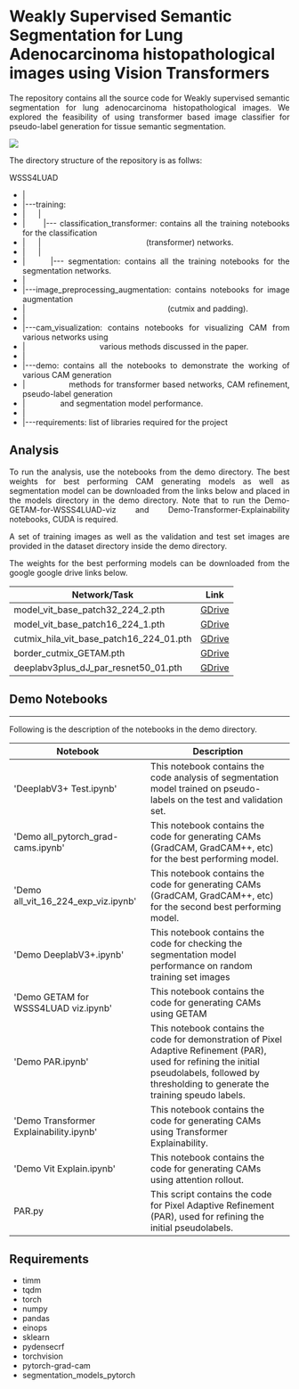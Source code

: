 # Weakly Supervised Semantic Segmentation for Lung Adenocarcinoma histopathological images using Vision Transformers

<div style="text-align: justify"> 

The repository contains all the source code for Weakly supervised semantic segmentation for lung adenocarcinoma histopathological images. We explored the feasibility of using transformer based image classifier for pseudo-label generation for tissue semantic segmentation.

![](https://i.imgur.com/lqrGRyC.jpg)

The directory structure of the repository is as follws:

WSSS4LUAD
+ |
+ |---training:
+ |&nbsp;&nbsp;&nbsp;&nbsp;&nbsp;&nbsp;|
+ |&nbsp;&nbsp;&nbsp;&nbsp;&nbsp;&nbsp;|--- classification_transformer: contains all the training notebooks for the classification
+ |&nbsp;&nbsp;&nbsp;&nbsp;&nbsp;&nbsp;| &nbsp;&nbsp;&nbsp;&nbsp;&nbsp;&nbsp;&nbsp;&nbsp;&nbsp;&nbsp;&nbsp;&nbsp;&nbsp;&nbsp;&nbsp;&nbsp;&nbsp;&nbsp;&nbsp;&nbsp;&nbsp;&nbsp;&nbsp;&nbsp;&nbsp;&nbsp;&nbsp;&nbsp;&nbsp;&nbsp;&nbsp;&nbsp;&nbsp;&nbsp;&nbsp;&nbsp;&nbsp;&nbsp;&nbsp;&nbsp;&nbsp;&nbsp;&nbsp;&nbsp;&nbsp;&nbsp; (transformer) networks.
+ |&nbsp;&nbsp;&nbsp;&nbsp;&nbsp;&nbsp;|
+ |&nbsp;&nbsp;&nbsp;&nbsp;&nbsp;&nbsp;|--- segmentation: contains all the training notebooks for the segmentation networks.
+ |
+ |---image_preprocessing_augmentation: contains notebooks for image augmentation
+ |&nbsp;&nbsp;&nbsp;&nbsp;&nbsp;&nbsp;&nbsp;&nbsp;&nbsp;&nbsp;&nbsp;&nbsp;&nbsp;&nbsp;&nbsp;&nbsp;&nbsp;&nbsp;&nbsp;&nbsp;&nbsp;&nbsp;&nbsp;&nbsp;&nbsp;&nbsp;&nbsp;&nbsp;&nbsp;&nbsp;&nbsp;&nbsp;&nbsp;&nbsp;&nbsp;&nbsp;&nbsp;&nbsp;&nbsp;&nbsp;&nbsp;&nbsp;&nbsp;&nbsp;&nbsp;&nbsp;&nbsp;&nbsp;&nbsp;&nbsp;&nbsp;&nbsp;&nbsp;&nbsp;&nbsp;&nbsp;&nbsp;&nbsp;&nbsp;&nbsp;&nbsp;&nbsp;&nbsp;&nbsp;&nbsp;(cutmix and padding).
+ |
+ |---cam_visualization: contains notebooks for visualizing CAM from various networks using
+ |&nbsp;&nbsp;&nbsp;&nbsp;&nbsp;&nbsp;&nbsp;&nbsp;&nbsp;&nbsp;&nbsp;&nbsp;&nbsp;&nbsp;&nbsp;&nbsp;&nbsp;&nbsp;&nbsp;&nbsp;&nbsp;&nbsp;&nbsp;&nbsp;&nbsp;&nbsp;&nbsp;&nbsp;&nbsp;&nbsp;&nbsp;&nbsp;&nbsp;&nbsp;various methods discussed in the paper.
+ |
+ |---demo: contains all the notebooks to demonstrate the working of various CAM generation
+ |&nbsp;&nbsp;&nbsp;&nbsp;&nbsp;&nbsp;&nbsp;&nbsp;&nbsp;&nbsp;&nbsp;&nbsp;&nbsp;&nbsp;&nbsp;&nbsp;methods for transformer based networks, CAM refinement, pseudo-label generation
+ |&nbsp;&nbsp;&nbsp;&nbsp;&nbsp;&nbsp;&nbsp;&nbsp;&nbsp;&nbsp;&nbsp;&nbsp;&nbsp;&nbsp;&nbsp;&nbsp;and segmentation model performance.
+ |
+ |---requirements: list of libraries required for the project

## Analysis

To run the analysis, use the notebooks from the demo directory. The best weights for best performing CAM generating models as well as segmentation model can be downloaded from the links below and placed in the models directory in the demo directory. Note that to run the Demo-GETAM-for-WSSS4LUAD-viz and Demo-Transformer-Explainability notebooks, CUDA is required.

A set of training images as well as the validation and test set images are provided in the dataset directory inside the demo directory.

The weights for the best performing models can be downloaded from the google google drive links below.

<center>

| Network/Task  | Link  |
|---|---|
| model_vit_base_patch32_224_2.pth          | [GDrive](https://drive.google.com/file/d/1MEWlWZ5yGTnMqImiJX3qVDytej0lHqkH/view?usp=sharing)  |
| model_vit_base_patch16_224_1.pth          | [GDrive](https://drive.google.com/file/d/1dpdFgqHvJB4XN-fkV-91-twCxJtca_3l/view?usp=sharing)  |
| cutmix_hila_vit_base_patch16_224_01.pth   | [GDrive](https://drive.google.com/file/d/1-0K0fa2ldf0VKSa3UwdTEiWV0LH3TaHN/view?usp=sharing)  |
| border_cutmix_GETAM.pth                   | [GDrive](https://drive.google.com/file/d/1In2msf66Q7Ea4lEW638pYzXWwr5nr7X7/view?usp=sharing)  |
| deeplabv3plus_dJ_par_resnet50_01.pth      | [GDrive](https://drive.google.com/file/d/1AjiAskznsVyiiu8o9RTJE8OFe09PS8PZ/view?usp=sharing)  |

</center>

## Demo Notebooks
---
Following is the description of the notebooks in the demo directory.

| Notebook                                  | Description  |
|   ---                                     |   ---        |
|'DeeplabV3+ Test.ipynb'                    | This notebook contains the code analysis of segmentation model trained on pseudo-labels on the test and validation set. |
|'Demo all_pytorch_grad-cams.ipynb'         | This notebook contains the code for generating CAMs (GradCAM, GradCAM++, etc) for the best performing model. |
|'Demo all_vit_16_224_exp_viz.ipynb'        | This notebook contains the code for generating CAMs (GradCAM, GradCAM++, etc) for the second best performing model. |
|'Demo DeeplabV3+.ipynb'                    | This notebook contains the code for checking the segmentation model performance on random training set images |
|'Demo GETAM for WSSS4LUAD viz.ipynb'       | This notebook contains the code for generating CAMs using GETAM |
|'Demo PAR.ipynb'                           | This notebook contains the code for demonstration of Pixel Adaptive Refinement (PAR), used for refining the initial pseudolabels, followed by thresholding to generate the training speudo labels. |
|'Demo Transformer Explainability.ipynb'    | This notebook contains the code for generating CAMs using Transformer Explainability. |
|'Demo Vit Explain.ipynb'                   | This notebook contains the code for generating CAMs using attention rollout. |
|PAR.py                                     | This script contains the code for Pixel Adaptive Refinement (PAR), used for refining the initial pseudolabels. |

## Requirements

- timm
- tqdm
- torch
- numpy
- pandas
- einops
- sklearn
- pydensecrf
- torchvision
- pytorch-grad-cam
- segmentation_models_pytorch



 </div>
